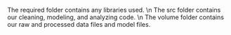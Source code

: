 The required folder contains any libraries used. \n
The src folder contains our cleaning, modeling, and analyzing code. \n
The volume folder contains our raw and processed data files and model files.
